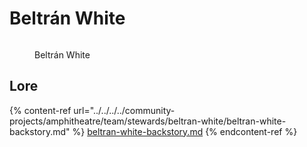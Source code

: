 # Beltrán White

<figure><img src="../../../../../../.gitbook/assets/Beltrán_White.jpg" alt=""><figcaption><p>Beltrán White</p></figcaption></figure>

## Lore

{% content-ref url="../../../../community-projects/amphitheatre/team/stewards/beltran-white/beltran-white-backstory.md" %}
[beltran-white-backstory.md](../../../../community-projects/amphitheatre/team/stewards/beltran-white/beltran-white-backstory.md)
{% endcontent-ref %}
